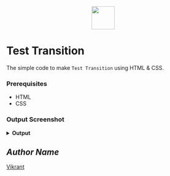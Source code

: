 <div align="center">
  <img height="60" src="https://user-images.githubusercontent.com/85709371/153715643-d0d2a5b8-3be9-41bc-9885-de1dc5808a20.png">
</div>

# Test Transition
The simple code to make `Test Transition` using HTML & CSS.

### Prerequisites
- HTML
- CSS

### Output Screenshot
<details><summary><b>Output</b></summary>
  <p align="center">
    <a href="Outputs/output.png"><img src="https://user-images.githubusercontent.com/85709371/148742228-62e318de-0354-4f4c-9fcc-65dcf1249344.png" alt="output"></a>
  </p>
</details>

<!-- Visit <a href="https://thevkrant.github.io/test-transition/">Here</a> -->

## *Author Name*
[Vikrant](https://github.com/thevkrant)
